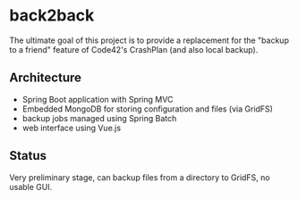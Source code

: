 back2back
=========

The ultimate goal of this project is to provide a replacement for the
"backup to a friend" feature of Code42's CrashPlan (and also local
backup).

Architecture
------------
- Spring Boot application with Spring MVC
- Embedded MongoDB for storing configuration and files (via GridFS)
- backup jobs managed using Spring Batch
- web interface using Vue.js

Status
------
Very preliminary stage, can backup files from a directory to GridFS,
no usable GUI. 